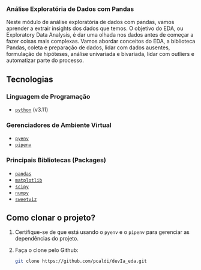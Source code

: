 ### Análise Exploratória de Dados com Pandas
Neste módulo de análise exploratória de dados com pandas, vamos aprender a extrair insights dos dados que temos. O objetivo do EDA, ou Exploratory Data Analysis, é dar uma olhada nos dados antes de começar a fazer coisas mais complexas. Vamos abordar conceitos do EDA, a biblioteca Pandas, coleta e preparação de dados, lidar com dados ausentes, formulação de hipóteses, análise univariada e bivariada, lidar com outliers e automatizar parte do processo.



## Tecnologias

### Linguagem de Programação

- [`python`](https://www.python.org/) (v3.11)

### Gerenciadores de Ambiente Virtual

- [`pyenv`](https://github.com/pyenv/pyenv)
- [`pipenv`](https://pipenv.pypa.io/en/latest/)

### Principais Bibliotecas (Packages)

- [`pandas`](https://pandas.pydata.org/)
- [`matplotlib`](https://matplotlib.org/)
- [`scipy`](https://scipy.org/)
- [`numpy`](https://numpy.org/)
- [`sweetviz`](https://pypi.org/project/sweetviz/)

## Como clonar o projeto?

1. Certifique-se de que está usando o `pyenv` e o `pipenv` para gerenciar as dependências do projeto.

2. Faça o clone pelo Github:

    ```bash
    git clone https://github.com/pcaldi/devIa_eda.git
    ```
